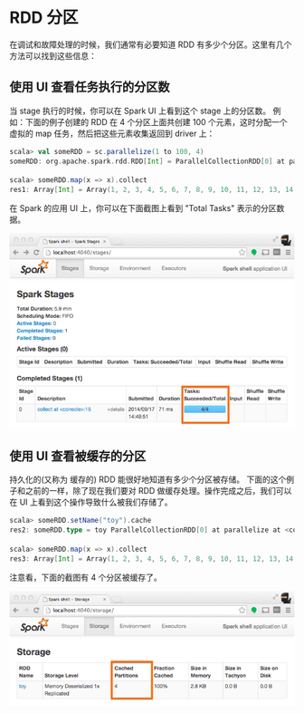 # RDD 分区

在调试和故障处理的时候，我们通常有必要知道 RDD 有多少个分区。这里有几个方法可以找到这些信息：

## 使用 UI 查看任务执行的分区数

当 stage 执行的时候，你可以在 Spark UI 上看到这个 stage 上的分区数。 例如：下面的例子创建的 RDD 在 4 个分区上面共创建 100 个元素，这时分配一个虚拟的 map 任务，然后把这些元素收集返回到 driver 上：

```scala
scala> val someRDD = sc.parallelize(1 to 100, 4)
someRDD: org.apache.spark.rdd.RDD[Int] = ParallelCollectionRDD[0] at parallelize at <console>:12

scala> someRDD.map(x => x).collect
res1: Array[Int] = Array(1, 2, 3, 4, 5, 6, 7, 8, 9, 10, 11, 12, 13, 14, 15, 16, 17, 18, 19, 20, 21, 22, 23, 24, 25, 26, 27, 28, 29, 30, 31, 32, 33, 34, 35, 36, 37, 38, 39, 40, 41, 42, 43, 44, 45, 46, 47, 48, 49, 50, 51, 52, 53, 54, 55, 56, 57, 58, 59, 60, 61, 62, 63, 64, 65, 66, 67, 68, 69, 70, 71, 72, 73, 74, 75, 76, 77, 78, 79, 80, 81, 82, 83, 84, 85, 86, 87, 88, 89, 90, 91, 92, 93, 94, 95, 96, 97, 98, 99, 100)
```

在 Spark 的应用 UI 上，你可以在下面截图上看到 "Total Tasks" 表示的分区数据。

![](../images/partitions-as-tasks.png)

## 使用 UI 查看被缓存的分区

持久化的(又称为 缓存的) RDD 能很好地知道有多少个分区被存储。 下面的这个例子和之前的一样，除了现在我们要对 RDD 做缓存处理。操作完成之后，我们可以在 UI 上看到这个操作导致什么被我们存储了。

```scala
scala> someRDD.setName("toy").cache
res2: someRDD.type = toy ParallelCollectionRDD[0] at parallelize at <console>:12

scala> someRDD.map(x => x).collect
res3: Array[Int] = Array(1, 2, 3, 4, 5, 6, 7, 8, 9, 10, 11, 12, 13, 14, 15, 16, 17, 18, 19, 20, 21, 22, 23, 24, 25, 26, 27, 28, 29, 30, 31, 32, 33, 34, 35, 36, 37, 38, 39, 40, 41, 42, 43, 44, 45, 46, 47, 48, 49, 50, 51, 52, 53, 54, 55, 56, 57, 58, 59, 60, 61, 62, 63, 64, 65, 66, 67, 68, 69, 70, 71, 72, 73, 74, 75, 76, 77, 78, 79, 80, 81, 82, 83, 84, 85, 86, 87, 88, 89, 90, 91, 92, 93, 94, 95, 96, 97, 98, 99, 100)
```

注意看，下面的截图有 4 个分区被缓存了。

![](../images/cached-partitions.png)